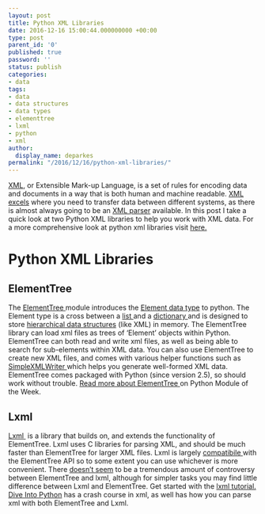 ```yaml
---
layout: post
title: Python XML Libraries
date: 2016-12-16 15:00:44.000000000 +00:00
type: post
parent_id: '0'
published: true
password: ''
status: publish
categories:
- data
tags:
- data
- data structures
- data types
- elementtree
- lxml
- python
- xml
author:
  display_name: deparkes
permalink: "/2016/12/16/python-xml-libraries/"
---
```

<a href="https://en.wikipedia.org/wiki/XML">XML</a>, or Extensible Mark-up Language, is a set of rules for encoding data and documents in a way that is both human and machine readable. <a href="https://www.quora.com/What-are-some-practical-uses-of-XML">XML excels</a> where you need to transfer data between different systems, as there is almost always going to be an <a href="https://www.w3schools.com/xml/xml_parser.asp">XML parser</a> available. In this post I take a quick look at two Python XML libraries to help you work with XML data.
For a more comprehensive look at python xml libraries visit <a href="https://eli.thegreenplace.net/2012/03/15/processing-xml-in-python-with-elementtree">here.</a>
<h1>Python XML Libraries</h1>
<h2>ElementTree</h2>
The <a href="https://docs.python.org/3/library/xml.etree.elementtree.html">ElementTree </a>module introduces the <a href="https://effbot.org/zone/element-index.htm">Element data type</a> to python. The Element type is a cross between a <a href="https://www.tutorialspoint.com/python/python_lists.htm">list </a>and a <a href="https://www.tutorialspoint.com/python/python_dictionary.htm">dictionary </a>and is designed to store <a href="https://en.wikipedia.org/wiki/Hierarchical_database_model">hierarchical data structures</a> (like XML) in memory. The ElementTree library can load xml files as trees of ‘Element’ objects within Python.
ElementTree can both read and write xml files, as well as being able to search for sub-elements within XML data. You can also use ElementTree to create new XML files, and comes with various helper functions such as <a href="https://effbot.org/zone/xml-writer.htm">SimpleXMLWriter </a>which helps you generate well-formed XML data. ElementTree comes packaged with Python (since version 2.5), so should work without trouble.
<a href="https://pymotw.com/2/xml/etree/ElementTree/parse.html">Read more about ElementTree </a>on Python Module of the Week.
<h2>Lxml</h2>
<a href="https://lxml.de/">Lxml </a> is a library that builds on, and extends the functionality of ElementTree. Lxml uses C libraries for parsing XML, and should be much faster than ElementTree for larger XML files. Lxml is largely <a href="https://lxml.de/1.3/compatibility.html">compatibile </a>with the ElementTree API so to some extent you can use whichever is more convenient. There <a href="https://blog.startifact.com/posts/older/lxml-and-c-elementtree.html">doesn’t seem</a> to be a tremendous amount of controversy between ElementTree and lxml, although for simpler tasks you may find little difference between Lxml and ElementTree.
Get started with the <a href="https://lxml.de/tutorial.html">lxml tutorial.</a>
<a href="https://www.diveintopython3.net/xml.html">Dive Into Python</a> has a crash course in xml, as well has how you can parse xml with both ElementTree and Lxml.
